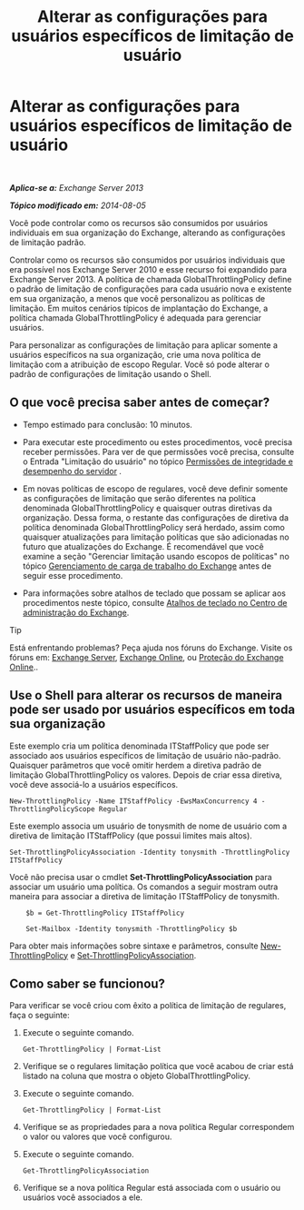 ﻿---
title: 'Alterar as configurações para usuários específicos de limitação de usuário'
TOCTitle: Alterar as configurações para usuários específicos de limitação de usuário
ms:assetid: c5f834d6-189d-485e-9800-5e0066815ecf
ms:mtpsurl: https://technet.microsoft.com/pt-br/library/JJ863577(v=EXCHG.150)
ms:contentKeyID: 50556283
ms.date: 05/22/2018
mtps_version: v=EXCHG.150
ms.translationtype: MT
---

# Alterar as configurações para usuários específicos de limitação de usuário

 

_**Aplica-se a:** Exchange Server 2013_

_**Tópico modificado em:** 2014-08-05_

Você pode controlar como os recursos são consumidos por usuários individuais em sua organização do Exchange, alterando as configurações de limitação padrão.

Controlar como os recursos são consumidos por usuários individuais que era possível nos Exchange Server 2010 e esse recurso foi expandido para Exchange Server 2013. A política de chamada GlobalThrottlingPolicy define o padrão de limitação de configurações para cada usuário nova e existente em sua organização, a menos que você personalizou as políticas de limitação. Em muitos cenários típicos de implantação do Exchange, a política chamada GlobalThrottlingPolicy é adequada para gerenciar usuários.

Para personalizar as configurações de limitação para aplicar somente a usuários específicos na sua organização, crie uma nova política de limitação com a atribuição de escopo Regular. Você só pode alterar o padrão de configurações de limitação usando o Shell.

## O que você precisa saber antes de começar?

  - Tempo estimado para conclusão: 10 minutos.

  - Para executar este procedimento ou estes procedimentos, você precisa receber permissões. Para ver de que permissões você precisa, consulte o Entrada "Limitação do usuário" no tópico [Permissões de integridade e desempenho do servidor](server-health-and-performance-permissions-exchange-2013-help.md) .

  - Em novas políticas de escopo de regulares, você deve definir somente as configurações de limitação que serão diferentes na política denominada GlobalThrottlingPolicy e quaisquer outras diretivas da organização. Dessa forma, o restante das configurações de diretiva da política denominada GlobalThrottlingPolicy será herdado, assim como quaisquer atualizações para limitação políticas que são adicionadas no futuro que atualizações do Exchange. É recomendável que você examine a seção "Gerenciar limitação usando escopos de políticas" no tópico [Gerenciamento de carga de trabalho do Exchange](exchange-workload-management-exchange-2013-help.md) antes de seguir esse procedimento.

  - Para informações sobre atalhos de teclado que possam se aplicar aos procedimentos neste tópico, consulte [Atalhos de teclado no Centro de administração do Exchange](keyboard-shortcuts-in-the-exchange-admin-center-exchange-online-protection-help.md).


> [!TIP]
> Está enfrentando problemas? Peça ajuda nos fóruns do Exchange. Visite os fóruns em: <A href="https://go.microsoft.com/fwlink/p/?linkid=60612">Exchange Server</A>, <A href="https://go.microsoft.com/fwlink/p/?linkid=267542">Exchange Online</A>, ou <A href="https://go.microsoft.com/fwlink/p/?linkid=285351">Proteção do Exchange Online</A>..



## Use o Shell para alterar os recursos de maneira pode ser usado por usuários específicos em toda sua organização

Este exemplo cria um política denominada ITStaffPolicy que pode ser associado aos usuários específicos de limitação de usuário não-padrão. Quaisquer parâmetros que você omitir herdem a diretiva padrão de limitação GlobalThrottlingPolicy os valores. Depois de criar essa diretiva, você deve associá-lo a usuários específicos.

    New-ThrottlingPolicy -Name ITStaffPolicy -EwsMaxConcurrency 4 -ThrottlingPolicyScope Regular

Este exemplo associa um usuário de tonysmith de nome de usuário com a diretiva de limitação ITStaffPolicy (que possui limites mais altos).

    Set-ThrottlingPolicyAssociation -Identity tonysmith -ThrottlingPolicy ITStaffPolicy

Você não precisa usar o cmdlet **Set-ThrottlingPolicyAssociation** para associar um usuário uma política. Os comandos a seguir mostram outra maneira para associar a diretiva de limitação ITStaffPolicy de tonysmith.

``` 
    $b = Get-ThrottlingPolicy ITStaffPolicy
``` 
``` 
    Set-Mailbox -Identity tonysmith -ThrottlingPolicy $b
``` 

Para obter mais informações sobre sintaxe e parâmetros, consulte [New-ThrottlingPolicy](https://technet.microsoft.com/pt-br/library/dd351045\(v=exchg.150\)) e [Set-ThrottlingPolicyAssociation](https://technet.microsoft.com/pt-br/library/ff459231\(v=exchg.150\)).

## Como saber se funcionou?

Para verificar se você criou com êxito a política de limitação de regulares, faça o seguinte:

1.  Execute o seguinte comando.
    
        Get-ThrottlingPolicy | Format-List

2.  Verifique se o regulares limitação política que você acabou de criar está listado na coluna que mostra o objeto GlobalThrottlingPolicy.

3.  Execute o seguinte comando.
    
        Get-ThrottlingPolicy | Format-List

4.  Verifique se as propriedades para a nova política Regular correspondem o valor ou valores que você configurou.

5.  Execute o seguinte comando.
    
        Get-ThrottlingPolicyAssociation

6.  Verifique se a nova política Regular está associada com o usuário ou usuários você associados a ele.

